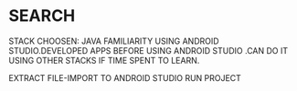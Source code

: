 # SEARCH
STACK CHOOSEN: JAVA FAMILIARITY USING ANDROID STUDIO.DEVELOPED APPS BEFORE USING ANDROID STUDIO .CAN DO IT USING OTHER STACKS IF TIME SPENT TO LEARN.

EXTRACT FILE-IMPORT TO ANDROID STUDIO
RUN PROJECT
